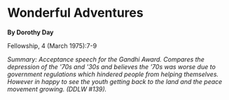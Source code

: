 Wonderful Adventures
====================

**By Dorothy Day**

Fellowship, 4 (March 1975):7-9

*Summary: Acceptance speech for the Gandhi Award. Compares the
depression of the '70s and '30s and believes the '70s was worse due to
government regulations which hindered people from helping themselves.
However in happy to see the youth getting back to the land and the peace
movement growing. (DDLW \#139).*



